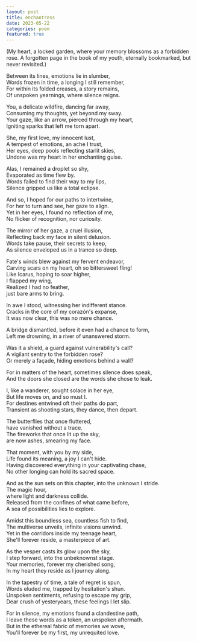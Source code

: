 ```yaml
---
layout: post
title: enchantress
date: 2023-05-22
categories: poem
featured: true
---
```


(My heart, a locked garden, where your memory blossoms as a forbidden rose.  A forgotten page in the book of my youth, eternally bookmarked, but never revisited.)  
  
Between its lines, emotions lie in slumber,  
Words frozen in time, a longing I still remember,  
For within its folded creases, a story remains,  
Of unspoken yearnings, where silence reigns.  
  
You, a delicate wildfire, dancing far away,  
Consuming my thoughts, yet beyond my sway.  
Your gaze, like an arrow, pierced through my heart,  
Igniting sparks that left me torn apart.  
  
She, my first love, my innocent lust,  
A tempest of emotions, an ache I trust,  
Her eyes, deep pools reflecting starlit skies,  
Undone was my heart in her enchanting guise.  
  
Alas, I remained a droplet so shy,  
Evaporated as time flew by.  
Words failed to find their way to my lips,  
Silence gripped us like a total eclipse.  
  
And so, I hoped for our paths to intertwine,  
For her to turn and see, her gaze to align.  
Yet in her eyes, I found no reflection of me,  
No flicker of recognition, nor curiosity.  
  
The mirror of her gaze, a cruel illusion,  
Reflecting back my face in silent delusion.  
Words take pause, their secrets to keep,  
As silence enveloped us in a trance so deep.  
  
Fate's winds blew against my fervent endeavor,  
Carving scars on my heart, oh so bittersweet fling!  
Like Icarus, hoping to soar higher,  
I flapped my wing,  
Realized I had no feather,  
just bare arms to bring.  
  
In awe I stood, witnessing her indifferent stance.  
Cracks in the core of my corazón's expanse,  
It was now clear, this was no mere chance.  
  
A bridge dismantled, before it even had a chance to form,  
Left me drowning, in a river of unanswered storm.  
  
Was it a shield, a guard against vulnerability's call?  
A vigilant sentry to the forbidden rose?  
Or merely a façade, hiding emotions behind a wall?  
  
For in matters of the heart, sometimes silence does speak,  
And the doors she closed are the words she chose to leak.  
  
I, like a wanderer, sought solace in her eye,  
But life moves on, and so must I.  
For destines entwined oft their paths do part,  
Transient as shooting stars, they dance, then depart.  
  
The butterflies that once fluttered,  
have vanished without a trace.  
The fireworks that once lit up the sky,  
are now ashes, smearing my face.   
  
That moment, with you by my side,  
Life found its meaning, a joy I can't hide.  
Having discovered everything in your captivating chase,  
No other longing can hold its sacred space.  
  
And as the sun sets on this chapter, into the unknown I stride.  
The magic hour,   
where light and darkness collide.  
Released from the confines of what came before,  
A sea of possibilities lies to explore.  
  
Amidst this boundless sea, countless fish to find,  
The multiverse unveils, infinite visions unwind.  
Yet in the corridors inside my teenage heart,  
She'll forever reside, a masterpiece of art.  
  
As the vesper casts its glow upon the sky,  
I step forward, into the unbeknownst stage.  
Your memories, forever my cherished song,  
In my heart they reside as I journey along.  
  
In the tapestry of time, a tale of regret is spun,  
Words eluded me, trapped by hesitation's shun.  
Unspoken sentiments, refusing to escape my grip,  
Dear crush of yesteryears, these feelings I let slip.  
  
For in silence, my emotions found a clandestine path,  
I leave these words as a token, an unspoken aftermath.  
But in the ethereal fabric of memories we wove,  
You'll forever be my first, my unrequited love.  